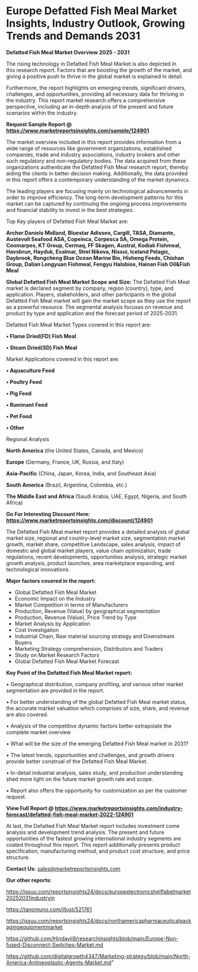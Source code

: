 # Europe Defatted Fish Meal Market Insights, Industry Outlook, Growing Trends and Demands 2031

<Strong> Defatted Fish Meal Market Overview 2025 - 2031</strong>

The rising technology in Defatted Fish Meal Market is also depicted in this research report. Factors that are boosting the growth of the market, and giving a positive push to thrive in the global market is explained in detail.

Furthermore, the report highlights on emerging trends, significant drivers, challenges, and opportunities, providing all necessary data for thriving in the industry. This report market research offers a comprehensive perspective, including an in-depth analysis of the present and future scenarios within the industry.

<strong>Request Sample Report @ <a href=https://www.marketreportsinsights.com/sample/124901>https://www.marketreportsinsights.com/sample/124901</a></strong>

The market overview included in this report provides information from a wide range of resources like government organizations, established companies, trade and industry associations, industry brokers and other such regulatory and non-regulatory bodies. The data acquired from these organizations authenticate the Defatted Fish Meal research report, thereby aiding the clients in better decision making. Additionally, the data provided in this report offers a contemporary understanding of the market dynamics.

The leading players are focusing mainly on technological advancements in order to improve efficiency. The long-term development patterns for this market can be captured by continuing the ongoing process improvements and financial stability to invest in the best strategies.

Top Key players of Defatted Fish Meal Market are:

<strong>Archer Daniels Midland, Bluestar Adisseo, Cargill, TASA, Diamante, Austevoll Seafood ASA, Copeinca, Corpesca SA, Omega Protein, Coomarpes, KT Group, Cermaq, FF Skagen, Austral, Kodiak Fishmeal, Havsbrun, Hayduk, Exalmar, Strel Nikova, Nissui, Iceland Pelagic, Daybrook, Rongcheng Blue Ocean Marine Bio, Hisheng Feeds, Chishan Group, Dalian Longyuan Fishmeal, Fengyu Halobios, Hainan Fish Oil&Fish Meal</strong>

<strong><b>Global Defatted Fish Meal Market Scope and Size:</b></strong>
The Defatted Fish Meal market is declared segment by company, region (country), type, and application. Players, stakeholders, and other participants in the global Defatted Fish Meal market will gain the market scope as they use the report as a powerful resource. The segmental analysis focuses on revenue and product by type and application and the forecast period of 2025-2031.

Defatted Fish Meal Market Types covered in this report are:

<strong>• Flame Dried(FD) Fish Meal

• Steam Dried(SD) Fish Meal</strong>

Market Applications covered in this report are:

<strong>• Aquaculture Feed

• Poultry Feed

• Pig Feed

• Ruminant Feed

• Pet Food

• Other</strong> 

Regional Analysis

<strong>North America</strong> (the United States, Canada, and Mexico)

<strong>Europe</strong> (Germany, France, UK, Russia, and Italy)

<strong>Asia-Pacific</strong> (China, Japan, Korea, India, and Southeast Asia)

<strong>South America</strong> (Brazil, Argentina, Colombia, etc.)

<strong>The Middle East and Africa</strong> (Saudi Arabia, UAE, Egypt, Nigeria, and South Africa)

<strong>Go For Interesting Discount Here: <a href=https://www.marketreportsinsights.com/discount/124901>https://www.marketreportsinsights.com/discount/124901</a></strong>

The Defatted Fish Meal market report provides a detailed analysis of global market size, regional and country-level market size, segmentation market growth, market share, competitive Landscape, sales analysis, impact of domestic and global market players, value chain optimization, trade regulations, recent developments, opportunities analysis, strategic market growth analysis, product launches, area marketplace expanding, and technological innovations.

<strong><b>Major factors covered in the report:</b></strong>
<ul>
  <li>Global Defatted Fish Meal Market </li>
  <li>Economic Impact on the Industry</li>
  <li>Market Competition in terms of Manufacturers</li>
  <li>Production, Revenue (Value) by geographical segmentation</li>
  <li>Production, Revenue (Value), Price Trend by Type</li>
  <li>Market Analysis by Application</li>
  <li>Cost Investigation</li>
  <li>Industrial Chain, Raw material sourcing strategy and Downstream Buyers</li>
  <li>Marketing Strategy comprehension, Distributors and Traders</li>
  <li>Study on Market Research Factors</li>
  <li>Global Defatted Fish Meal Market Forecast</li>
</ul>

<strong><b>Key Point of the Defatted Fish Meal Market report:</b></strong>

• Geographical distribution, company profiling, and various other market segmentation are provided in the report.

• For better understanding of the global Defatted Fish Meal market status, the accurate market valuation which comprises of size, share, and revenue are also covered.

• Analysis of the competitive dynamic factors better extrapolate the complete market overview

• What will be the size of the emerging Defatted Fish Meal market in 2031?

• The latest trends, opportunities and challenges, and growth drivers provide better construal of the Defatted Fish Meal Market.

• In-detail industrial analysis, sales study, and production understanding shed more light on the future market growth rate and scope.

• Report also offers the opportunity for customization as per the customer request.

<strong><b>View Full Report @ <a href=https://www.marketreportsinsights.com/industry-forecast/defatted-fish-meal-market-2022-124901>https://www.marketreportsinsights.com/industry-forecast/defatted-fish-meal-market-2022-124901</a></b></strong>


At last, the Defatted Fish Meal Market report includes investment come analysis and development trend analysis. The present and future opportunities of the fastest growing international industry segments are coated throughout this report. This report additionally presents product specification, manufacturing method, and product cost structure, and price structure.

<strong>Contact Us:</strong>
sales@marketreportsinsights.com

<strong>Our other reports:</strong>

<a href=https://issuu.com/reportsinsights24/docs/europeelectronicshelflabelmarket20252031industryin>https://issuu.com/reportsinsights24/docs/europeelectronicshelflabelmarket20252031industryin</a>

<a href=https://tanomuno.com/illust/521761>https://tanomuno.com/illust/521761</a>

<a href=https://issuu.com/reportsinsights24/docs/northamericapharmaceuticalpackagingequipmentmarket>https://issuu.com/reportsinsights24/docs/northamericapharmaceuticalpackagingequipmentmarket</a>

<a href=https://github.com/Hindavii9/researchinsights/blob/main/Europe-Non-fused-Disconnect-Switches-Market.md>https://github.com/Hindavii9/researchinsights/blob/main/Europe-Non-fused-Disconnect-Switches-Market.md</a>

<a href=https://github.com/digitalgrowth4347/Marketing-strategy/blob/main/North-America-Antineoplastic-Agents-Market.md>https://github.com/digitalgrowth4347/Marketing-strategy/blob/main/North-America-Antineoplastic-Agents-Market.md</a>"

